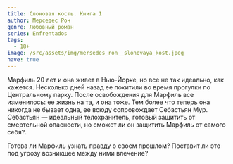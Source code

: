 ```yaml
---
title: Слоновая кость. Книга 1
author: Мерседес Рон
genre: Любовный роман
series: Enfrentados
tags:
  - 18+
image: /src/assets/img/mersedes_ron__slonovaya_kost.jpeg
have: true
---
```

Марфиль 20 лет и она живет в Нью-Йорке, но все не так идеально, как кажется. Несколько дней назад ее похитили во время прогулки по Центральному парку. После освобождения для Марфиль все изменилось: ее жизнь на та, и она тоже. Тем более что теперь она никогда не бывает одна, ее всюду сопровождает Себастьян Мур. Себастьян — идеальный телохранитель, готовый защитить от смертельной опасности, но сможет ли он защитить Марфиль от самого себя?.

Готова ли Марфиль узнать правду о своем прошлом? Поставит ли это под угрозу возникшее между ними влечение?
